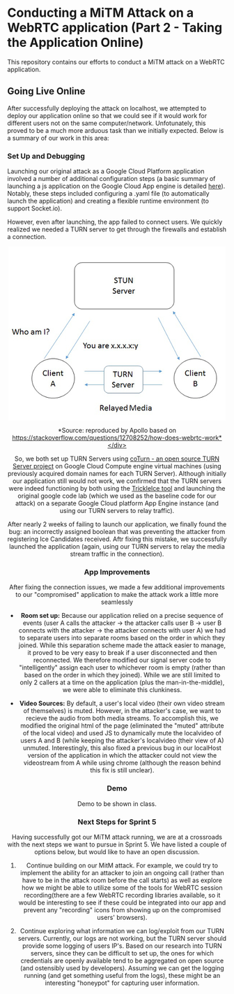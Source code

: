 # Conducting a MiTM Attack on a WebRTC application (Part 2 - Taking the Application Online)
This repository contains our efforts to conduct a MiTM attack on a WebRTC application.

## Going Live Online

After successfully deploying the attack on localhost, we attempted to deploy our application online so that we could see if it would work for different users not on the same computer/network. Unfotunately, this proved to be a much more arduous task than we initially expected. Below is a summary of our work in this area:

### Set Up and Debugging
Launching our original attack as a Google Cloud Platform application involved a number of additional configuration steps (a basic summary of launching a js application on the Google Cloud App engine is detailed [here](https://cloud.google.com/appengine/docs/standard/nodejs/quickstart)). Notably, these steps included configuring a .yaml file (to automatically launch the application) and creating a flexible runtime environment (to support Socket.io). 

However, even after launching, the app failed to connect users. We quickly realized we needed a TURN server to get through the firewalls and establish a connection.

<div align="center"><a href="url"><img src="https://github.com/whunt1965/WEBRTC-CYBERSEC/blob/main/turn.jpg" align="center"></a>
  
  *Source: reproduced by Apollo based on https://stackoverflow.com/questions/12708252/how-does-webrtc-work*</div>
  

So, we both set up TURN Servers using [coTurn - an open source TURN Server project](https://github.com/coturn/coturn) on Google Cloud Compute engine virtual machines (using previously acquired domain names for each TURN Server). Although initially our application still would not work, we confirmed that the TURN servers were indeed functioning by both using the [TrickleIce tool](https://webrtc.github.io/samples/src/content/peerconnection/trickle-ice/) and launching the original google code lab (which we used as the baseline code for our attack) on a separate Google Cloud platform App Engine instance (and using our TURN servers to relay traffic).  

After nearly 2 weeks of failing to launch our application, we finally found the bug: an incorrectly assigned boolean that was preventing the attacker from registering Ice Candidates received. Aftr fixing this mistake, we successfully launched the application (again, using our TURN servers to relay the media stream traffic in the connection). 

### App Improvements
After fixing the connection issues, we made a few additional improvements to our "compromised" application to make the attack work a little more seamlessly

* **Room set up:** Because our application relied on a precise sequence of events (user A calls the attacker -> the attacker calls user B -> user B connects with the attacker -> the attacker connects with user A) we had to separate users into separate rooms based on the order in which they joined. While this separation scheme made the attack easier to manage, it proved to be very easy to break if a user disconnected and then reconnected. We therefore modified our signal server code to "intelligently" assign each user to whichever room is empty (rather than based on the order in which they joined). While we are still limited to only 2 callers at a time on the application (plus the man-in-the-middle), we were able to eliminate this clunkiness. 

* **Video Sources:** By default, a user's local video (their own video stream of themselves) is muted. However, in the attacker's case, we want to recieve the audio from both media streams. To accomplish this, we modified the original html of the page (eliminated the "muted" attribute of the local video) and used JS to dynamically mute the localvideo of users A and B (while keeping the attacker's localvideo (their view of A) unmuted. Interestingly, this also fixed a previous bug in our localHost version of the application in which the attacker could not view the videostream from A while using chrome (although the reason behind this fix is still unclear).

### Demo
Demo to be shown in class.

### Next Steps for Sprint 5

Having successfully got our MiTM attack running, we are at a crossroads with the next steps we want to pursue in Sprint 5. We have listed a couple of options below, but would like to have an open discussion.

1. Continue building on our MitM attack. For example, we could try to implement the ability for an attacker to join an ongoing call (rather than have to be in the attack room before the call starts) as well as explore how we might be able to utilize some of the tools for WebRTC session recording(there are a few WebRTC recording libraries available, so it would be interesting to see if these could be integrated into our app and prevent any "recording" icons from showing up on the compromised users' browsers).

2. Continue exploring what information we can log/exploit from our TURN servers. Currently, our logs are not working, but the TURN server should provide some logging of users IP's. Based on our research into TURN servers, since they can be difficult to set up, the ones for which credentials are openly available tend to be aggregated on open source (and ostensibly used by developers). Assuming we can get the logging running (and get something useful from the logs), these might be an interesting "honeypot" for capturing user information.
